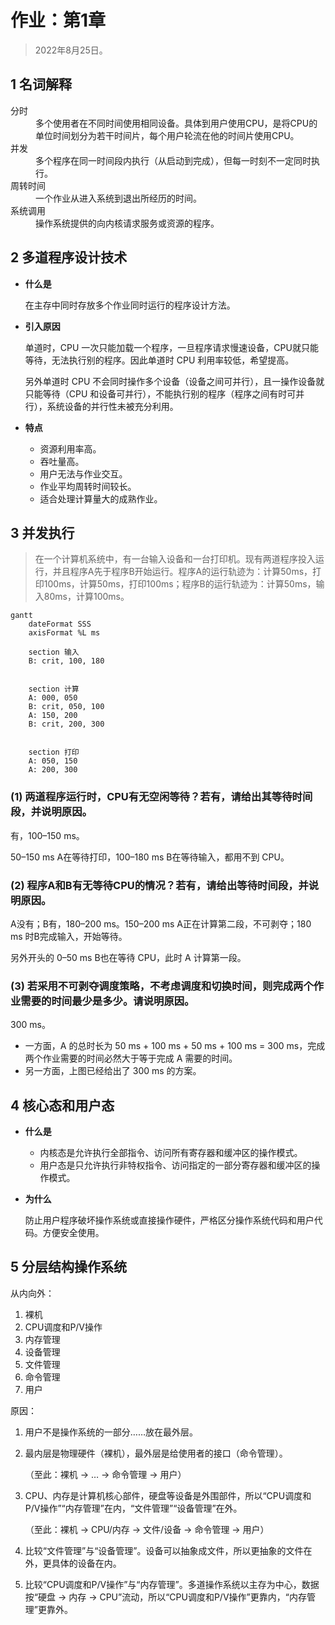 # 作业：第1章

> 2022年8月25日。

## 1 名词解释

<dl>
    <dt>分时</dt>
    <dd>多个使用者在不同时间使用相同设备。具体到用户使用CPU，是将CPU的单位时间划分为若干时间片，每个用户轮流在他的时间片使用CPU。</dd>
    <dt>并发</dt>
    <dd>多个程序在同一时间段内执行（从启动到完成），但每一时刻不一定同时执行。</dd>
    <dt>周转时间</dt>
    <dd>一个作业从进入系统到退出所经历的时间。</dd>
    <dt>系统调用</dt>
    <dd>操作系统提供的向内核请求服务或资源的程序。</dd>
</dl>

## 2 多道程序设计技术

- **什么是**

  在主存中同时存放多个作业同时运行的程序设计方法。

- **引入原因**

  单道时，CPU 一次只能加载一个程序，一旦程序请求慢速设备，CPU就只能等待，无法执行别的程序。因此单道时 CPU 利用率较低，希望提高。

  另外单道时 CPU 不会同时操作多个设备（设备之间可并行），且一操作设备就只能等待（CPU 和设备可并行），不能执行别的程序（程序之间有时可并行），系统设备的并行性未被充分利用。

- **特点**

  - 资源利用率高。
  - 吞吐量高。
  - 用户无法与作业交互。
  - 作业平均周转时间较长。
  - 适合处理计算量大的成熟作业。

## 3 并发执行

> 在一个计算机系统中，有一台输入设备和一台打印机。现有两道程序投入运行，并且程序A先于程序B开始运行。程序A的运行轨迹为：计算50ms，打印100ms，计算50ms，打印100ms；程序B的运行轨迹为：计算50ms，输入80ms，计算100ms。

```mermaid
gantt
    dateFormat SSS
    axisFormat %L ms
    
    section 输入
    B: crit, 100, 180
    
    
    section 计算
    A: 000, 050
    B: crit, 050, 100
    A: 150, 200
    B: crit, 200, 300

    
    section 打印
    A: 050, 150
    A: 200, 300
```

### (1) 两道程序运行时，CPU有无空闲等待？若有，请给出其等待时间段，并说明原因。

有，100–150 ms。

50–150 ms A在等待打印，100–180 ms B在等待输入，都用不到 CPU。

### (2) 程序A和B有无等待CPU的情况？若有，请给出等待时间段，并说明原因。

A没有；B有，180–200 ms。150–200 ms A正在计算第二段，不可剥夺；180 ms 时B完成输入，开始等待。

另外开头的 0–50 ms B也在等待 CPU，此时 A 计算第一段。

### (3) 若采用不可剥夺调度策略，不考虑调度和切换时间，则完成两个作业需要的时间最少是多少。请说明原因。

300 ms。

- 一方面，A 的总时长为 50 ms + 100 ms + 50 ms + 100 ms = 300 ms，完成两个作业需要的时间必然大于等于完成 A 需要的时间。
- 另一方面，上图已经给出了 300 ms 的方案。

## 4 核心态和用户态

- **什么是**

  - 内核态是允许执行全部指令、访问所有寄存器和缓冲区的操作模式。
  - 用户态是只允许执行非特权指令、访问指定的一部分寄存器和缓冲区的操作模式。

- **为什么**

  防止用户程序破坏操作系统或直接操作硬件，严格区分操作系统代码和用户代码。方便安全使用。

## 5 分层结构操作系统

从内向外：

1. 裸机
1. CPU调度和P/V操作
1. 内存管理
1. 设备管理
1. 文件管理
1. 命令管理
1. 用户

原因：

1. 用户不是操作系统的一部分……放在最外层。

2. 最内层是物理硬件（裸机），最外层是给使用者的接口（命令管理）。

   （至此：裸机 → … → 命令管理 → 用户）

3. CPU、内存是计算机核心部件，硬盘等设备是外围部件，所以“CPU调度和P/V操作”“内存管理”在内，“文件管理”“设备管理”在外。

   （至此：裸机 → CPU/内存 → 文件/设备 → 命令管理 → 用户）

4. 比较“文件管理”与“设备管理”。设备可以抽象成文件，所以更抽象的文件在外，更具体的设备在内。

5. 比较“CPU调度和P/V操作”与“内存管理”。多道操作系统以主存为中心，数据按“硬盘 → 内存 → CPU”流动，所以“CPU调度和P/V操作”更靠内，“内存管理”更靠外。